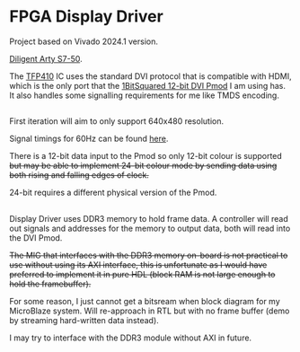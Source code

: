 # **FPGA Display Driver**

Project based on Vivado 2024.1 version.

[Diligent Arty S7-50](https://digilent.com/reference/programmable-logic/arty-s7/start).

The [TFP410](https://www.ti.com/product/TFP410?bm-verify=AAQAAAAJ_____4FHhq0tasmGcMa9prB263ygBXKuQsg_7dFPQxqPj-rxjDq3Wz-KMwdWiaZPfFitZpzsQEb5PnOWoiFK_uhZgAUW4UbhSwdYekf2fASXAnQYFyLCRG_2hJsqGTNi5QGg7Ag2gQt9vrdOY7xv_pJNGnVYtEuejURS8mvi3uo1ucTJKcjBs50Lr7vSwaSH-x890nJySP_DOJkcuBanTBoBXxGmV1ndTiKhCRhdKEZFPZ85CoH9oSvj66mEmEn1QEq0_QgDrftPm_UCKhtHbHBJ0zB84tAHoY4uRC5rybUwOwChhko) IC uses the standard DVI protocol that is compatible with HDMI, which is the only port that the [1BitSquared 12-bit DVI Pmod](https://1bitsquared.com/products/pmod-digital-video-interface) I am using has. It also handles some signalling requirements for me like TMDS encoding.
##
First iteration will aim to only support 640x480 resolution.

Signal timings for 60Hz can be found [here](http://tinyvga.com/vga-timing/640x480@60Hz).

There is a 12-bit data input to the Pmod so only 12-bit colour is supported ~~but may be able to implement 24-bit colour mode by sending data using both rising and falling edges of clock.~~

24-bit requires a different physical version of the Pmod.
##
Display Driver uses DDR3 memory to hold frame data. A controller will read out signals and addresses for the memory to output data, both will read into the DVI Pmod.

~~The MIG that interfaces with the DDR3 memory on-board is not practical to use without using its AXI interface, this is unfortunate as I would have preferred to implement it in pure HDL (block RAM is not large enough to hold the framebuffer).~~

For some reason, I just cannot get a bitsream when block diagram for my MicroBlaze system. Will re-approach in RTL but with no frame buffer (demo by streaming hard-written data instead).

I may try to interface with the DDR3 module without AXI in future.
##
